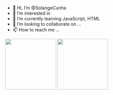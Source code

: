 - 👋 Hi, I’m @SolangeCunha
- 👀 I’m interested in 
- 🌱 I’m currently learning JavaScript, HTML
- 💞️ I’m looking to collaborate on ...
- 📫 How to reach me ...

<!---
SolangeCunha/SolangeCunha is a ✨ special ✨ repository because its `README.md` (this file) appears on your GitHub profile.
You can click the Preview link to take a look at your changes.
--->
<div align="left">
  <img height="160em" src="https://github-readme-stats.vercel.app/api?username=SolangeCunha&show_icons=true&theme=tokyonight&include_all_commits=true&count_private=true%22/%3E">
  <img height="160em" src="https://github-readme-stats.vercel.app/api/top-langs/?username=SolangeCunha&layout=compact&langs_count=7&theme=tokyonight&include_all_commits=true&count_private=true%22/%3E">
</div>
